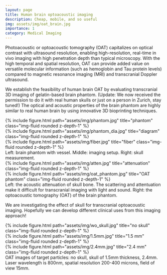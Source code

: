 ```yaml
---
layout: page
title: Human brain optoacoustic imaging
description: Cheap, mobile, and so useful
img: assets/img/oat_brain.jpg
importance: 1
category: Medical Imaging
---
```


Photoacoustic or optoacoustic tomography (OAT) capitalizes on optical contrast with ultrasound resolution, enabling high-resolution, real-time in vivo imaging with high penetration depth than typical microscopy. With the high temporal and spatial resolution, OAT can provide added value on versatile molecular information (such as hemoglobin and Tau protein levels) compared to magnetic resonance imaging (MRI) and transcranial Doppler ultrasound. 

We establish the feasibility of human brain OAT by evaluating transcranial 3D imaging of gelatin-based brain phantom. (Update: We now received the permission to do it with real human skulls or just on a person in Zurich, stay tuned!) The optical and acoustic properties of the brain phantom are highly similar to real human brain by using innovative 3D bioprinting techniques. 

<div class="row">
    <div class="col-sm mt-3 mt-md-0">
        {% include figure.html path="assets/img/phantom.jpg" title="phantom" class="img-fluid rounded z-depth-1" %}
    </div>
    <div class="col-sm mt-3 mt-md-0">
        {% include figure.html path="assets/img/phantom_dia.jpg" title="diagram" class="img-fluid rounded z-depth-1" %}
    </div>
    <div class="col-sm mt-3 mt-md-0">
        {% include figure.html path="assets/img/fiber.jpg" title="fiber" class="img-fluid rounded z-depth-1" %}
    </div>
</div>
<div class="caption">
    Left: brain phantom with vessel. Middle: imaging setup. Right: skull measurement. 
</div>
<div class="row justify-content-sm-center">
    <div class="col-sm-8 mt-3 mt-md-0">
        {% include figure.html path="assets/img/atten.jpg" title="attenuation" class="img-fluid rounded z-depth-1" %}
    </div>
    <div class="col-sm-4 mt-3 mt-md-0">
        {% include figure.html path="assets/img/oat_phantom.jpg" title="OAT phantom" class="img-fluid rounded z-depth-1" %}
    </div>
</div>
<div class="caption">
    Left: the acoustic attenuation of skull bone. The scattering and attentuation make it difficult for transcranial imaging with light and sound. Right: the optoacoustic tomography (OAT) of the brain phantom.
</div>

We are investigating the effect of skull for transcranial optoacoustic imaging. Hopefully we can develop different clinical uses from this imaging approach! 


<div class="row">
    <div class="col-sm mt-3 mt-md-0">
        {% include figure.html path="assets/img/wo_skull.jpg" title="no skull" class="img-fluid rounded z-depth-1" %}
    </div>
    <div class="col-sm mt-3 mt-md-0">
        {% include figure.html path="assets/img/1.5mm.jpg" title="1.5 mm" class="img-fluid rounded z-depth-1" %}
    </div>
    <div class="col-sm mt-3 mt-md-0">
        {% include figure.html path="assets/img/2.4mm.jpg" title="2.4 mm" class="img-fluid rounded z-depth-1" %}
    </div>
</div>
<div class="caption">
    OAT images of target particles: no skull, skull of 1.5mm thickness, 2.4mm. Laser wavelength is 800nm, spatial resolution 200-400 microns, field of view 15mm.
</div>

